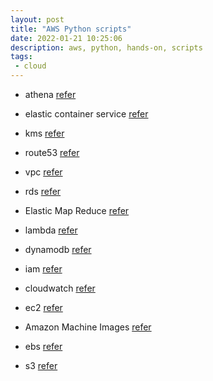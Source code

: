 ```yaml
---
layout: post
title: "AWS Python scripts"
date: 2022-01-21 10:25:06
description: aws, python, hands-on, scripts
tags:
 - cloud
---
```


- athena 
[refer](https://hands-on.cloud/working-with-athena-in-python-using-boto3/)

- elastic container service
[refer](https://hands-on.cloud/working-with-ecs-in-python-using-boto3/)

- kms
[refer](https://hands-on.cloud/working-with-kms-in-python-using-boto3/)

- route53
[refer](https://hands-on.cloud/working-with-route53-in-python-using-boto3/)

- vpc
[refer](https://hands-on.cloud/working-with-vpc-in-python-using-boto3/)

- rds
[refer](https://hands-on.cloud/working-with-rds-in-python-using-boto3/)

- Elastic Map Reduce
[refer](https://hands-on.cloud/working-with-emr-in-python-using-boto3/)

- lambda
[refer](https://hands-on.cloud/working-with-aws-lambda-in-python-using-boto3/)

- dynamodb 
[refer](https://hands-on.cloud/working-with-dynamodb-in-python-using-boto3/)

- iam
[refer](https://hands-on.cloud/working-with-iam-in-python-using-boto3/)

- cloudwatch
[refer](https://hands-on.cloud/working-with-cloudwatch-in-python-using-boto3/)

- ec2
[refer](https://hands-on.cloud/working-with-ec2-instances-using-boto3-in-python/)

- Amazon Machine Images
[refer](https://hands-on.cloud/working-with-snapshots-and-amis-using-boto3-in-python/)

- ebs
[refer](https://hands-on.cloud/working-with-ebs-volumes-in-python/)

- s3
[refer](https://hands-on.cloud/working-with-s3-in-python-using-boto3/)


